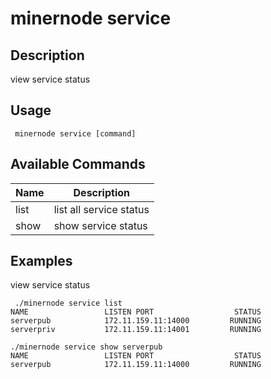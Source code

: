 # minernode service

## Description

view service status

## Usage
```
 minernode service [command]
```

## Available Commands
| Name| Description |
| --------------- | --------------------- 
| list  | list all service status  |
|  show  | show service status|


## Examples

view service status


```
 ./minernode service list 
NAME                 LISTEN PORT                  STATUS
serverpub            172.11.159.11:14000         RUNNING
serverpriv           172.11.159.11:14001         RUNNING

./minernode service show serverpub 
NAME                 LISTEN PORT                  STATUS
serverpub            172.11.159.11:14000         RUNNING
```
